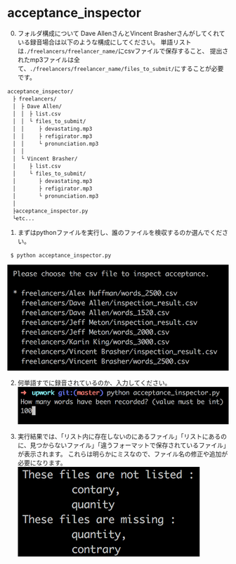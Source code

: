 # acceptance_inspector

0. フォルダ構成について
Dave AllenさんとVincent Brasherさんがしてくれている録音場合は以下のような構成にしてください。
単語リストは`./freelancers/freelancer_name/`にcsvファイルで保存すること、
提出されたmp3ファイルは全て、`./freelancers/freelancer_name/files_to_submit/`にすることが必要です。
```
acceptance_inspector/
　├ freelancers/
　│　├ Dave Allen/
　│　│　├ list.csv
　│　│　└ files_to_submit/
　│　│　   ├ devastating.mp3
　│　│　   ├ refigirator.mp3
　│　│　   └ pronunciation.mp3
　│　│
　│　└ Vincent Brasher/
　│　 　├ list.csv
　│　 　└ files_to_submit/
　│　 　   ├ devastating.mp3
　│　 　   ├ refigirator.mp3
　│　 　   └ pronunciation.mp3
　│
　├acceptance_inspector.py
　└etc...
```

1. まずはpythonファイルを実行し、誰のファイルを検収するのか選んでください。
```
 $ python acceptance_inspector.py
```
![](https://github.com/usatie/acceptance_inspector/blob/master/Assets/select_file.png)

2. 何単語すでに録音されているのか、入力してください。
![](https://github.com/usatie/acceptance_inspector/blob/master/Assets/set_num.png)

3. 実行結果では、「リスト内に存在しないのにあるファイル」「リストにあるのに、見つからないファイル」「違うフォーマットで保存されているファイル」が表示されます。
これらは明らかにミスなので、ファイル名の修正や追加が必要になります。
![](https://github.com/usatie/acceptance_inspector/blob/master/Assets/result.png)
